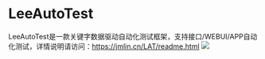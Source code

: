 # LeeAutoTest
LeeAutoTest是一款关键字数据驱动自动化测试框架，支持接口/WEBUI/APP自动化测试，详情说明请访问：https://jmlin.cn/LAT/readme.html
<img src='https://jmlin.cn/LAT/easyreadme.png'>
